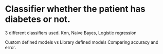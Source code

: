 <h1>Classifier whether the patient has diabetes or not.</h1>

3 different classifiers used.
Knn, Naive Bayes, Logistic regression 

Custom defined models vs Library defined models
Comparing accuracy and error.
